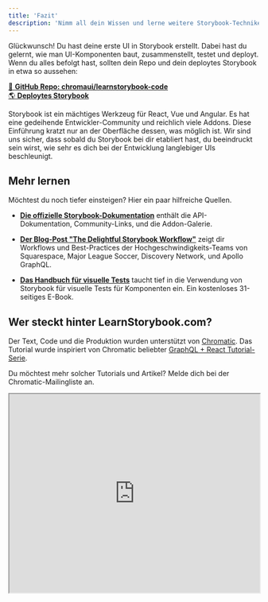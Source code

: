 ```yaml
---
title: 'Fazit'
description: 'Nimm all dein Wissen und lerne weitere Storybook-Techniken'
---
```


Glückwunsch! Du hast deine erste UI in Storybook erstellt. Dabei hast du gelernt, wie man UI-Komponenten baut, zusammenstellt, testet und deployt. Wenn du alles befolgt hast, sollten dein Repo und dein deploytes Storybook in etwa so aussehen:

[📕 **GitHub Repo: chromaui/learnstorybook-code**](https://github.com/chromaui/learnstorybook-code)
<br/>
[🌎 **Deploytes Storybook**](https://clever-banach-415c03.netlify.app/)

Storybook ist ein mächtiges Werkzeug für React, Vue und Angular. Es hat eine gedeihende Entwickler-Community und reichlich viele Addons. Diese Einführung kratzt nur an der Oberfläche dessen, was möglich ist. Wir sind uns sicher, dass sobald du Storybook bei dir etabliert hast, du beeindruckt sein wirst, wie sehr es dich bei der Entwicklung langlebiger UIs beschleunigt.

## Mehr lernen

Möchtest du noch tiefer einsteigen? Hier ein paar hilfreiche Quellen.

- [**Die offizielle Storybook-Dokumentation**](https://storybook.js.org/docs/react/get-started/introduction) enthält die API-Dokumentation, Community-Links, und die Addon-Galerie.

- [**Der Blog-Post "The Delightful Storybook Workflow"**](https://www.chromatic.com/blog/the-delightful-storybook-workflow) zeigt dir Workflows und Best-Practices der Hochgeschwindigkeits-Teams von Squarespace, Major League Soccer, Discovery Network, und Apollo GraphQL.

- [**Das Handbuch für visuelle Tests**](https://www.learnstorybook.com/visual-testing-handbook/) taucht tief in die Verwendung von Storybook für visuelle Tests für Komponenten ein. Ein kostenloses 31-seitiges E-Book.

## Wer steckt hinter LearnStorybook.com?

Der Text, Code und die Produktion wurden unterstützt von [Chromatic](https://www.chromatic.com/). Das Tutorial wurde inspiriert von Chromatic beliebter [GraphQL + React Tutorial-Serie](https://www.chromatic.com/blog/graphql-react-tutorial-part-1-6).

Du möchtest mehr solcher Tutorials und Artikel? Melde dich bei der Chromatic-Mailingliste an.

<iframe style="height:400px;width:100%;max-width:800px;margin:0px auto;" src="https://upscri.be/d42fc0?as_embed"></iframe>
